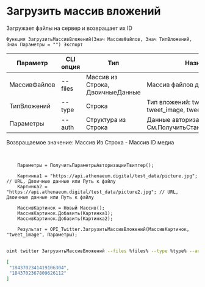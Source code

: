 ﻿---
sidebar_position: 7
---

# Загрузить массив вложений
 Загружает файлы на сервер и возвращает их ID



`Функция ЗагрузитьМассивВложений(Знач МассивФайлов, Знач ТипВложений, Знач Параметры = "") Экспорт`

  | Параметр | CLI опция | Тип | Назначение |
  |-|-|-|-|
  | МассивФайлов | --files | Массив из Строка, ДвоичныеДанные | Массив файлов для загрузки |
  | ТипВложений | --type | Строка | Тип вложений: tweet_video, tweet_image, tweet_gif |
  | Параметры | --auth | Структура из Строка | Данные авторизации. См.ПолучитьСтандартныеПараметры |

  
  Возвращаемое значение:   Массив Из Строка -  Массив ID медиа

<br/>




```bsl title="Пример кода"
    Параметры = ПолучитьПараметрыАвторизацииТвиттер();

    Картинка1 = "https://api.athenaeum.digital/test_data/picture.jpg";  // URL, Двоичные данные или Путь к файлу
    Картинка2 = "https://api.athenaeum.digital/test_data/picture2.jpg"; // URL, Двоичные данные или Путь к файлу

    МассивКартинок = Новый Массив();
    МассивКартинок.Добавить(Картинка1);
    МассивКартинок.Добавить(Картинка2);

    Результат = OPI_Twitter.ЗагрузитьМассивВложений(МассивКартинок, "tweet_image", Параметры);
```



```sh title="Пример команды CLI"
    
oint twitter ЗагрузитьМассивВложений --files %files% --type %type% --auth %auth%

```

```json title="Результат"
[
 "1843702341419106304",
 "1843702367809626112"
]
```
